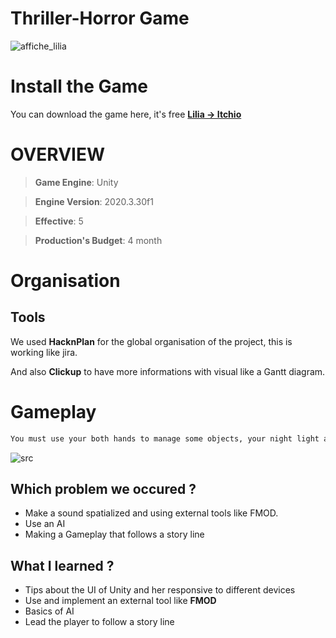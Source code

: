 # Thriller-Horror Game

 ![affiche_lilia](https://user-images.githubusercontent.com/62171923/202307708-652420aa-43c5-4ea8-8119-0623bb63c98e.png)
 
# Install the Game

You can download the game here, it's free **[Lilia -> Itchio](https://nay-llik.itch.io/lilia)**

# OVERVIEW
> **Game Engine**: Unity

> **Engine Version**: 2020.3.30f1

> **Effective**: 5

> **Production's Budget**: 4 month

# Organisation

## Tools
We used **HacknPlan** for the global organisation of the project, this is working like jira.

And also **Clickup** to have more informations with visual like a Gantt diagram.

# Gameplay
```diff
You must use your both hands to manage some objects, your night light and your teddy to survive
```
![src](https://img.itch.zone/aW1hZ2UvMTU2NzQwMi85MTY2NzM2LnBuZw==/original/jKin%2BO.png)

## Which problem we occured ?
- Make a sound spatialized and using external tools like FMOD.
- Use an AI
- Making a Gameplay that follows a story line

## What I learned ?
- Tips about the UI of Unity and her responsive to different devices
- Use and implement an external tool like **FMOD**
- Basics of AI
- Lead the player to follow a story line


